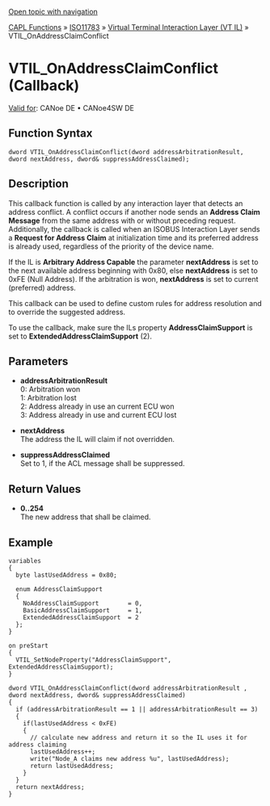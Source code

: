 [Open topic with navigation](../../../../../../CANoeDEFamily.htm#Topics/CAPLFunctions/ISO11783/ISOInteractionLayerVT/Functions/CAPLfunctionIso11783VTILOnAddressClaimConflict.md)

[CAPL Functions](../../../CAPLfunctions.md) » [ISO11783](../../CAPLfunctionsISO11783Overview.md) » [Virtual Terminal Interaction Layer (VT IL)](../CAPLfunctionsISOILVTOverview.md) » VTIL_OnAddressClaimConflict

# VTIL_OnAddressClaimConflict (Callback)

[Valid for](../../../../Shared/FeatureAvailability.md): CANoe DE • CANoe4SW DE

## Function Syntax

```plaintext
dword VTIL_OnAddressClaimConflict(dword addressArbitrationResult, dword nextAddress, dword& suppressAddressClaimed);
```

## Description

This callback function is called by any interaction layer that detects an address conflict. A conflict occurs if another node sends an **Address Claim Message** from the same address with or without preceding request. Additionally, the callback is called when an ISOBUS Interaction Layer sends a **Request for Address Claim** at initialization time and its preferred address is already used, regardless of the priority of the device name.

If the IL is **Arbitrary Address Capable** the parameter **nextAddress** is set to the next available address beginning with 0x80, else **nextAddress** is set to 0xFE (Null Address). If the arbitration is won, **nextAddress** is set to current (preferred) address.

This callback can be used to define custom rules for address resolution and to override the suggested address.

To use the callback, make sure the ILs property **AddressClaimSupport** is set to **ExtendedAddressClaimSupport** (2).

## Parameters

- **addressArbitrationResult**  
  0: Arbitration won  
  1: Arbitration lost  
  2: Address already in use an current ECU won  
  3: Address already in use and current ECU lost  

- **nextAddress**  
  The address the IL will claim if not overridden.

- **suppressAddressClaimed**  
  Set to 1, if the ACL message shall be suppressed.

## Return Values

- **0..254**  
  The new address that shall be claimed.

## Example

```plaintext
variables
{
  byte lastUsedAddress = 0x80;

  enum AddressClaimSupport
  {
    NoAddressClaimSupport        = 0,
    BasicAddressClaimSupport     = 1,
    ExtendedAddressClaimSupport  = 2
  };
}

on preStart
{
  VTIL_SetNodeProperty("AddressClaimSupport", ExtendedAddressClaimSupport);
}

dword VTIL_OnAddressClaimConflict(dword addressArbitrationResult , dword nextAddress, dword& suppressAddressClaimed)
{
  if (addressArbitrationResult == 1 || addressArbitrationResult == 3)
  {
    if(lastUsedAddress < 0xFE)
    {
      // calculate new address and return it so the IL uses it for address claiming
      lastUsedAddress++;
      write("Node_A claims new address %u", lastUsedAddress);
      return lastUsedAddress;
    }
  }
  return nextAddress;
}
```
